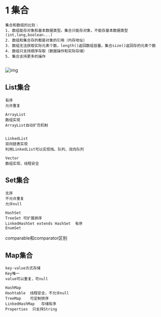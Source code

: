 # 1 集合

```
集合和数组的比较：
1. 数组能存对象和基本数据类型。集合只能存对象，不能存基本数据类型(int,long,boolean...)
2. 数组和集合存的都是对象的引用（内存地址）
3. 数组无法获取实际元素个数，length()返回数组容量。集合size()返回存的元素个数
4. 数组只支持顺序存取（数据操作和实际存储）
5. 集合支持更多的操作


```

![img](https://img2018.cnblogs.com/blog/402670/201911/402670-20191117185306543-1130864512.png)	

## List集合

```
有序
允许重复

ArrayList
数组实现
ArrayList自动扩充机制


LinkedList
双向链表实现
利用LinkedList可以实现栈、队列、双向队列

Vector
数组实现，线程安全
```



## Set集合

```
无序
不允许重复
允许null

HashSet
TreeSet 可扩展排序
LinkedHashSet extends HashSet  有序
EnumSet

```



comparable和comparator区别



## Map集合

```
key-value方式存储
Key唯一
value可以重复，可null

HashMap
Hashtable  线程安全，不允许null
TreeMap	   可定制排序
LinkedHashMap	存储有序
Properties  只支持String
```



